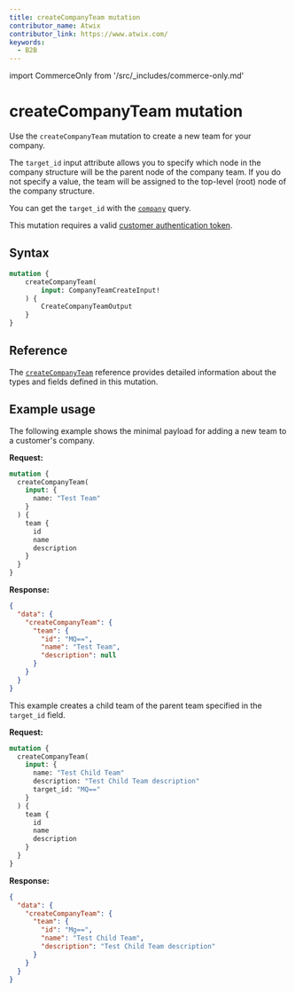 ```yaml
---
title: createCompanyTeam mutation
contributor_name: Atwix
contributor_link: https://www.atwix.com/
keywords:
  - B2B
---
```


import CommerceOnly from '/src/_includes/commerce-only.md'

<CommerceOnly />

# createCompanyTeam mutation

Use the `createCompanyTeam` mutation to create a new team for your company.

The `target_id` input attribute allows you to specify which node in the company structure will be the parent node of the company team. If you do not specify a value, the team will be assigned to the top-level (root) node of the company structure.

You can get the `target_id` with the [`company`](../queries/company.md) query.

This mutation requires a valid [customer authentication token](../../../customer/mutations/generate-token.md).

## Syntax

```graphql
mutation {
    createCompanyTeam(
        input: CompanyTeamCreateInput!
    ) {
        CreateCompanyTeamOutput
    }
}
```

## Reference

The [`createCompanyTeam`](https://developer.adobe.com/commerce/webapi/graphql-api/index.html#mutation-createCompanyTeam) reference provides detailed information about the types and fields defined in this mutation.

## Example usage

The following example shows the minimal payload for adding a new team to a customer's company.

**Request:**

```graphql
mutation {
  createCompanyTeam(
    input: {
      name: "Test Team"
    }
  ) {
    team {
      id
      name
      description
    }
  }
}
```

**Response:**

```json
{
  "data": {
    "createCompanyTeam": {
      "team": {
        "id": "MQ==",
        "name": "Test Team",
        "description": null
      }
    }
  }
}
```

This example creates a child team of the parent team specified in the `target_id` field.

**Request:**

```graphql
mutation {
  createCompanyTeam(
    input: {
      name: "Test Child Team"
      description: "Test Child Team description"
      target_id: "MQ=="
    }
  ) {
    team {
      id
      name
      description
    }
  }
}
```

**Response:**

```json
{
  "data": {
    "createCompanyTeam": {
      "team": {
        "id": "Mg==",
        "name": "Test Child Team",
        "description": "Test Child Team description"
      }
    }
  }
}
```
